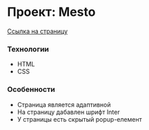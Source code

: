 # Проект: Mesto

[Ссылка на страницу](https://iwillburn.github.io/mesto-project-bootcamp/)

### Технологии
* HTML
* CSS

### Особенности
* Страница является адаптивной
* На страницу дабавлен шрифт Inter
* У страницы есть скрытый popup-елемент
